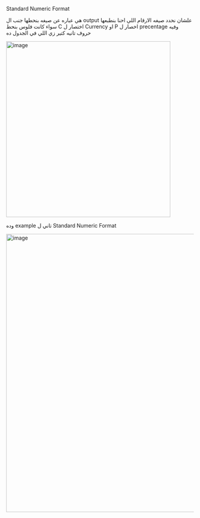 
Standard Numeric Format 



هي عباره عن صيغه بنحطها جنب ال output علشان نحدد صيغه الارقام اللي احنا بنطبعها سواء كانت فلوس بنحط C اختصار ل Currency او P اخصار ل precentage وفيه حروف تانيه كتير زي اللي في الجدول ده 




<img width="441" height="471" alt="image" src="https://github.com/user-attachments/assets/5c7101c3-6516-4407-bd95-41a37709e44a" />


وده example تاني ل  Standard Numeric Format 

<img width="1918" height="745" alt="image" src="https://github.com/user-attachments/assets/5e44c0c7-91d4-4ae8-ba49-b7a1aa91de66" />
